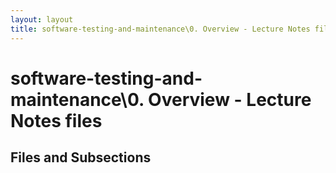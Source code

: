 ```yaml
---
layout: layout
title: software-testing-and-maintenance\0. Overview - Lecture Notes files
---
```


# software-testing-and-maintenance\0. Overview - Lecture Notes files

## Files and Subsections

